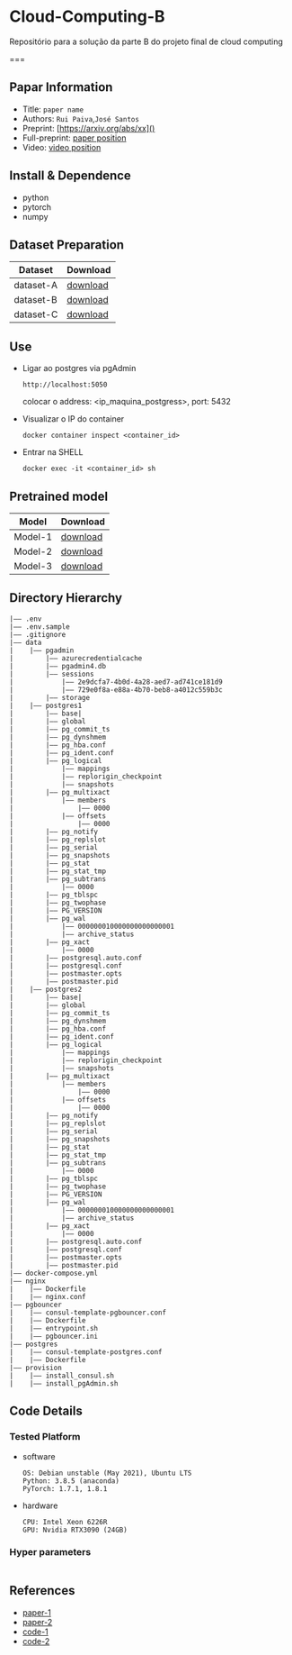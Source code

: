 # Cloud-Computing-B
Repositório para a solução da parte B do projeto final de cloud computing

===

## Papar Information
- Title:  `paper name`
- Authors:  `Rui Paiva`,`José Santos`
- Preprint: [https://arxiv.org/abs/xx]()
- Full-preprint: [paper position]()
- Video: [video position]()

## Install & Dependence
- python
- pytorch
- numpy

## Dataset Preparation
| Dataset | Download |
| ---     | ---   |
| dataset-A | [download]() |
| dataset-B | [download]() |
| dataset-C | [download]() |

## Use
- Ligar ao postgres via pgAdmin
  ```
  http://localhost:5050
  ```
  colocar o address: <ip_maquina_postgress>, port: 5432

  
- Visualizar o IP do container
  ```
  docker container inspect <container_id>
  ```

- Entrar na SHELL
  ```
  docker exec -it <container_id> sh
  ```  
## Pretrained model
| Model | Download |
| ---     | ---   |
| Model-1 | [download]() |
| Model-2 | [download]() |
| Model-3 | [download]() |


## Directory Hierarchy
```
|—— .env
|—— .env.sample
|—— .gitignore
|—— data
|    |—— pgadmin
|        |—— azurecredentialcache
|        |—— pgadmin4.db
|        |—— sessions
|            |—— 2e9dcfa7-4b0d-4a28-aed7-ad741ce181d9
|            |—— 729e0f8a-e88a-4b70-beb8-a4012c559b3c
|        |—— storage
|    |—— postgres1
|        |—— base|             
|        |—— global
|        |—— pg_commit_ts
|        |—— pg_dynshmem
|        |—— pg_hba.conf
|        |—— pg_ident.conf
|        |—— pg_logical
|            |—— mappings
|            |—— replorigin_checkpoint
|            |—— snapshots
|        |—— pg_multixact
|            |—— members
|                |—— 0000
|            |—— offsets
|                |—— 0000
|        |—— pg_notify
|        |—— pg_replslot
|        |—— pg_serial
|        |—— pg_snapshots
|        |—— pg_stat
|        |—— pg_stat_tmp
|        |—— pg_subtrans
|            |—— 0000
|        |—— pg_tblspc
|        |—— pg_twophase
|        |—— PG_VERSION
|        |—— pg_wal
|            |—— 000000010000000000000001
|            |—— archive_status
|        |—— pg_xact
|            |—— 0000
|        |—— postgresql.auto.conf
|        |—— postgresql.conf
|        |—— postmaster.opts
|        |—— postmaster.pid
|    |—— postgres2
|        |—— base|              
|        |—— global
|        |—— pg_commit_ts
|        |—— pg_dynshmem
|        |—— pg_hba.conf
|        |—— pg_ident.conf
|        |—— pg_logical
|            |—— mappings
|            |—— replorigin_checkpoint
|            |—— snapshots
|        |—— pg_multixact
|            |—— members
|                |—— 0000
|            |—— offsets
|                |—— 0000
|        |—— pg_notify
|        |—— pg_replslot
|        |—— pg_serial
|        |—— pg_snapshots
|        |—— pg_stat
|        |—— pg_stat_tmp
|        |—— pg_subtrans
|            |—— 0000
|        |—— pg_tblspc
|        |—— pg_twophase
|        |—— PG_VERSION
|        |—— pg_wal
|            |—— 000000010000000000000001
|            |—— archive_status
|        |—— pg_xact
|            |—— 0000
|        |—— postgresql.auto.conf
|        |—— postgresql.conf
|        |—— postmaster.opts
|        |—— postmaster.pid
|—— docker-compose.yml
|—— nginx
|    |—— Dockerfile
|    |—— nginx.conf
|—— pgbouncer
|    |—— consul-template-pgbouncer.conf
|    |—— Dockerfile
|    |—— entrypoint.sh
|    |—— pgbouncer.ini
|—— postgres
|    |—— consul-template-postgres.conf
|    |—— Dockerfile
|—— provision
|    |—— install_consul.sh
|    |—— install_pgAdmin.sh
```
## Code Details
### Tested Platform
- software
  ```
  OS: Debian unstable (May 2021), Ubuntu LTS
  Python: 3.8.5 (anaconda)
  PyTorch: 1.7.1, 1.8.1
  ```
- hardware
  ```
  CPU: Intel Xeon 6226R
  GPU: Nvidia RTX3090 (24GB)
  ```
### Hyper parameters
```
```
## References
- [paper-1]()
- [paper-2]()
- [code-1](https://github.com)
- [code-2](https://github.com)
  